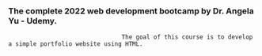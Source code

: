 ### The complete 2022 web development bootcamp by Dr. Angela Yu - Udemy.

                                    The goal of this course is to develop a simple portfolio website using HTML.
